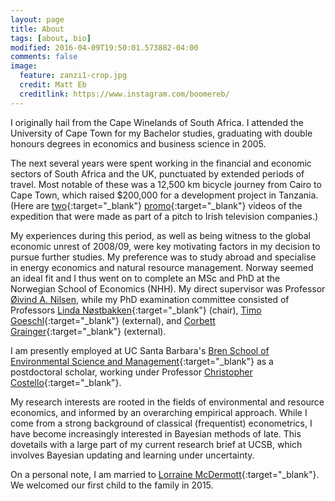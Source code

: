 ```yaml
---
layout: page
title: About
tags: [about, bio]
modified: 2016-04-09T19:50:01.573882-04:00
comments: false
image:
  feature: zanzi1-crop.jpg
  credit: Matt Eb
  creditlink: https://www.instagram.com/boomereb/
---
```


I originally hail from the Cape Winelands of South Africa. I attended the University of Cape Town for my Bachelor studies, graduating with double honours degrees in economics and business science in 2005. 

The next several years were spent working in the financial and economic sectors of South Africa and the UK, punctuated by extended periods of travel. Most notable of these was a 12,500 km bicycle journey from Cairo to Cape Town, which raised $200,000 for a development project in Tanzania. (Here are [two](http://www.youtube.com/watch?v=BOFWtnCMnJw){:target="_blank"} [promo](http://www.youtube.com/watch?v=fL4JsEH_CJU){:target="_blank"} videos of the expedition that were made as part of a pitch to Irish television companies.) 

My experiences during this period, as well as being witness to the global economic unrest of 2008/09, were key motivating factors in my decision to pursue further studies. My preference was to study abroad and specialise in energy economics and natural resource management. Norway seemed an ideal fit and I thus went on to complete an MSc and PhD at the Norwegian School of Economics (NHH). My direct supervisor was Professor [Øivind A. Nilsen](http://www.nhh.no/en/research-faculty/department-of-economics/sam/cv/nilsen--%C3%B8ivind-anti.aspx), while my PhD examination committee consisted of Professors [Linda Nøstbakken](http://www.nhh.no/cv/nostbakken){:target="_blank"} (chair), [Timo Goeschl](http://www.marsilius-kolleg.uni-heidelberg.de/fellows_en/goeschl_en.html){:target="_blank"} (external), and [Corbett Grainger](http://www.aae.wisc.edu/cagrainger/){:target="_blank"} (external).

I am presently employed at UC Santa Barbara's [Bren School of Environmental Science and Management](http://www.bren.ucsb.edu/){:target="_blank"} as a postdoctoral scholar, working under Professor [Christopher Costello](http://christopherjcostello.com/){:target="_blank"}. 

My research interests are rooted in the fields of environmental and resource economics, and informed by an overarching empirical approach. While I come from a strong background of classical (frequentist) econometrics, I have become increasingly interested in Bayesian methods of late. This dovetails with a large part of my current research brief at UCSB, which involves Bayesian updating and learning under uncertainty.

On a personal note, I am married to [Lorraine McDermott](http://lorrainemcdermott.net/){:target="_blank"}. We welcomed our first child to the family in 2015.
